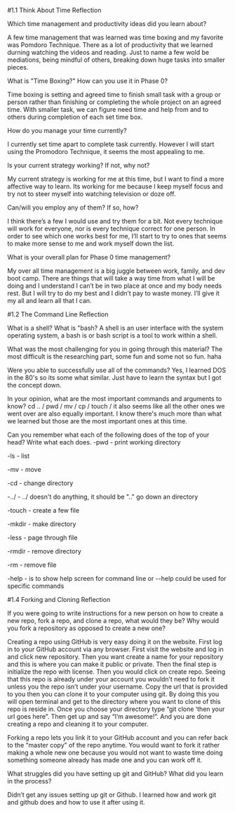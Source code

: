 #1.1 Think About Time Reflection

Which time management and productivity ideas did you learn about?

A few time management that was learned was time boxing and my favorite was Pomdoro Technique.  There as a lot of productivity that we learned durning watching the videos and reading.  Just to name a few wold be mediations, being mindful of others, breaking down huge tasks into smaller pieces.



What is "Time Boxing?" How can you use it in Phase 0?

Time boxing is setting and agreed time to finish small task with a group or person rather than finishing or completing the whole project on an agreed time.  With smaller task, we can figure need time and help from and to others during completion of each set time box.



How do you manage your time currently?

I currently set time apart to complete task currently.  However I will start using the Promodoro Technique, it seems the most appealing to me.



Is your current strategy working? If not, why not?

My current strategy is working for me at this time, but I want to find a more affective way to learn.  Its working for me because I keep myself focus and try not to steer myself into watching television or doze off.



Can/will you employ any of them? If so, how?

I think there’s a few I would use and try them for a bit.  Not every technique will work for everyone, nor is every technique correct for one person.  In order to see which one works best for me, I’ll start to try to ones that seems to make more sense to me and work myself down the list.



What is your overall plan for Phase 0 time management?

My over all time management is a big juggle between work, family, and dev boot camp.  There are things that will take a way time from what I will be doing and I understand I can’t be in two place at once  and my body needs rest.  But I will try to do my best and I didn’t pay to waste money.  I’ll give it my all and learn all that I can.

#1.2 The Command Line Reflection


What is a shell? What is "bash?
A shell is an user interface with the system operating system, a bash is or bash script is a tool to work within a shell.

What was the most challenging for you in going through this material?
The most difficult is the researching part, some fun and some not so fun. haha

Were you able to successfully use all of the commands?
Yes, I learned DOS in the 80's so its some what similar.  Just have to learn the syntax but I got the concept down.

In your opinion, what are the most important commands and arguments to know?
cd .. / pwd / mv / cp / touch / it also seems like all the other ones we went over are also equally important.  I know there's much more than what we learned but those are the most important ones at this time.

Can you remember what each of the following does of the top of your head? Write what each does.
-pwd - print working directory

-ls - list

-mv - move

-cd - change directory

-../ - ../ doesn't do anything, it should be ".." go down an directory

-touch -  create a few file

-mkdir - make directory

-less - page through file

-rmdir - remove directory

-rm - remove file

-help - is to show help screen for command line or --help could be used for specific commands

#1.4 Forking and Cloning Reflection


If you were going to write instructions for a new person on how to create a new repo, fork a repo, and clone a repo, what would they be? Why would you fork a repository as opposed to create a new one?

Creating a repo using GitHub is very easy doing it on the website.  First log in to your GitHub account via any browser.  First visit the website and log in and click new repository.  Then you want create a name for your repository and this is where you can make it public or private.  Then the final step is initialize the repo with license.  Then you would click on create repo.  Seeing that this repo is already under your account you wouldn’t need to fork it unless you the repo isn’t under your username.  Copy the url that is provided to you then you can clone it to your computer using git.  By doing this you will open terminal and get to the directory where you want to clone of this repo is reside in.  Once you choose your directory type “git clone ‘then your url goes here”.  Then get up and say “I’m awesome!”.  And you are done creating a repo and cleaning it to your computer.

Forking a repo lets you link it to your GitHub account and you can refer back to the “master copy” of the repo anytime.  You would want to fork it rather making a whole new one because you would not want to waste time doing something someone already has made one and you can work off it.



What struggles did you have setting up git and GitHub? What did you learn in the process?

Didn’t get any issues setting up git or Github.  I learned how and work git and github does and how to use it after using it.